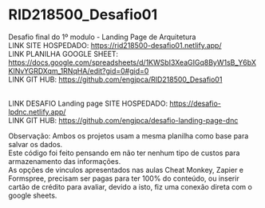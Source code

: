 # RID218500_Desafio01<br>
Desafio final do 1º modulo - Landing Page de Arquitetura<br>
LINK SITE HOSPEDADO: https://rid218500-desafio01.netlify.app/<br>
LINK PLANILHA GOOGLE SHEET: https://docs.google.com/spreadsheets/d/1KWSbI3XeaGIGq8ByW1sB_Y6bXKINvYGRDXqm_1RNqHA/edit?gid=0#gid=0<br>
LINK GIT HUB: https://github.com/engjpca/RID218500_Desafio01<br><br>

LINK DESAFIO Landing page SITE HOSPEDADO: https://desafio-lpdnc.netlify.app/<br>
LINK GIT HUB: https://github.com/engjpca/desafio-landing-page-dnc

Observação: Ambos os projetos usam a mesma planilha como base para salvar os dados.<br>
Este código foi feito pensando em não ter nenhum tipo de custos para armazenamento das informações.<br>
As opções de vinculos apresentados nas aulas Cheat Monkey, Zapier e Formspree, precisam ser pagas para ter 100% do conteúdo, ou inserir cartão de crédito para avaliar, devido a isto, fiz uma conexão direta com o google sheets.
